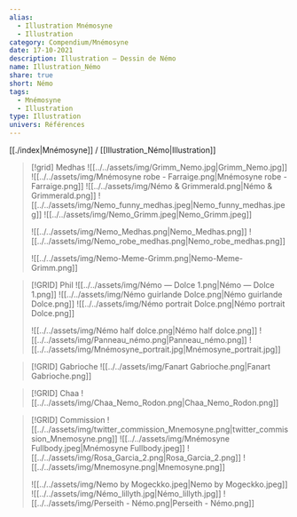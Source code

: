 ```yaml
---
alias:
  - Illustration Mnémosyne
  - Illustration
category: Compendium/Mnémosyne
date: 17-10-2021
description: Illustration — Dessin de Némo
name: Illustration_Némo
share: true
short: Némo
tags:
  - Mnémosyne
  - Illustration
type: Illustration
univers: Références
---
```


[[./index|Mnémosyne]] / [[Illustration_Némo|Illustration]]
> [!grid] Medhas
> ![[../../assets/img/Grimm_Nemo.jpg|Grimm_Nemo.jpg]] ![[../../assets/img/Mnémosyne robe - Farraige.png|Mnémosyne robe - Farraige.png]]
> ![[../../assets/img/Némo & Grimmerald.png|Némo & Grimmerald.png]] ![[../../assets/img/Nemo_funny_medhas.jpeg|Nemo_funny_medhas.jpeg]] ![[../../assets/img/Nemo_Grimm.jpeg|Nemo_Grimm.jpeg]]
>
> ![[../../assets/img/Nemo_Medhas.png|Nemo_Medhas.png]] ![[../../assets/img/Nemo_robe_medhas.png|Nemo_robe_medhas.png]]
>
> ![[../../assets/img/Nemo-Meme-Grimm.png|Nemo-Meme-Grimm.png]]
>

> [!GRID] Phil
> ![[../../assets/img/Némo — Dolce 1.png|Némo — Dolce 1.png]] ![[../../assets/img/Némo guirlande Dolce.png|Némo guirlande Dolce.png]] ![[../../assets/img/Némo portrait Dolce.png|Némo portrait Dolce.png]]
>
> ![[../../assets/img/Némo half dolce.png|Némo half dolce.png]] ![[../../assets/img/Panneau_némo.png|Panneau_némo.png]] ![[../../assets/img/Mnémosyne_portrait.jpg|Mnémosyne_portrait.jpg]]

> [!GRID] Gabrioche
> ![[../../assets/img/Fanart Gabrioche.png|Fanart Gabrioche.png]]

>[!GRID] Chaa
> ![[../../assets/img/Chaa_Nemo_Rodon.png|Chaa_Nemo_Rodon.png]]


>[!GRID] Commission
>![[../../assets/img/twitter_commission_Mnemosyne.png|twitter_commission_Mnemosyne.png]] ![[../../assets/img/Mnémosyne Fullbody.jpeg|Mnémosyne Fullbody.jpeg]]
>![[../../assets/img/Rosa_Garcia_2.png|Rosa_Garcia_2.png]] ![[../../assets/img/Mnemosyne.png|Mnemosyne.png]]
>
> ![[../../assets/img/Nemo by Mogeckko.jpeg|Nemo by Mogeckko.jpeg]] ![[../../assets/img/Némo_lillyth.jpg|Némo_lillyth.jpg]]
> ![[../../assets/img/Perseith - Némo.png|Perseith - Némo.png]]
